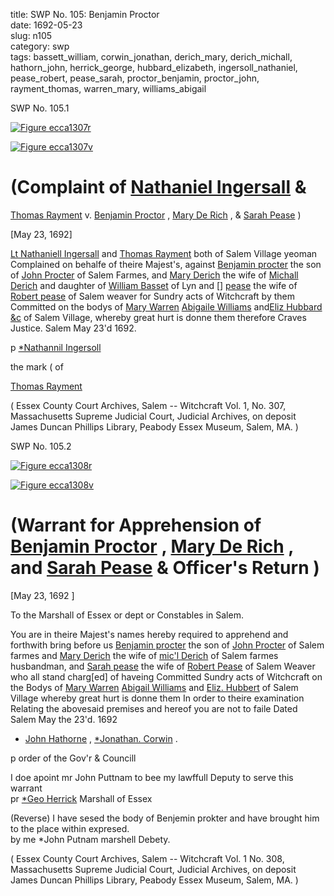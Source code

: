 title: SWP No. 105: Benjamin Proctor  
date: 1692-05-23  
slug: n105  
category: swp  
tags: bassett_william, corwin_jonathan, derich_mary, derich_michall, hathorn_john, herrick_george, hubbard_elizabeth, ingersoll_nathaniel, pease_robert, pease_sarah, proctor_benjamin, proctor_john, rayment_thomas, warren_mary, williams_abigail




<div markdown class="doc" id="n105.1">

<div class="doc_id">SWP No. 105.1</div>


<span markdown class="figure">[![Figure ecca1307r](archives/ecca/thumb/ecca1307r.jpg)](archives/ecca/large/ecca1307r.jpg)</span>

<span markdown class="figure">[![Figure ecca1307v](archives/ecca/thumb/ecca1307v.jpg)](archives/ecca/large/ecca1307v.jpg)</span>

# (Complaint of [Nathaniel Ingersall](/tag/ingersoll_nathaniel.html) &  
[Thomas Rayment](/tag/rayment_thomas.html) v. [Benjamin Proctor](/tag/proctor_benjamin.html) , [Mary De Rich](/tag/derich_mary.html) , & [Sarah Pease](/tag/pease_sarah.html) )

[May 23, 1692]

[Lt Nathaniell Ingersall](/tag/ingersoll_nathaniel.html) and [Thomas Rayment](/tag/rayment_thomas.html) both of Salem Village yeoman Complained on behalfe of theire Majest's, against [Benjamin procter](/tag/proctor_benjamin.html) the son of [John Procter](/tag/proctor_john.html) of Salem Farmes, and [Mary Derich](/tag/derich_mary.html) the wife of [Michall Derich](/tag/derich_michall.html) and daughter of [William Basset](/tag/bassett_william.html) of Lyn and [] [pease](/tag/pease_sarah.html) the wife of [Robert pease](/tag/pease_robert.html) of Salem weaver for Sundry acts of Witchcraft by them Committed on the bodys of [Mary Warren](/tag/warren_mary.html) [Abigaile Williams](/tag/williams_abigail.html) and[Eliz Hubbard &c](/tag/hubbard_elizabeth.html) of Salem Village, whereby great hurt is donne them therefore Craves Justice. Salem  May 23'd 1692. 

p [*Nathannil Ingersoll](/tag/ingersoll_nathaniel.html) 

the mark ( of 

[Thomas Rayment](/tag/rayment_thomas.html) 

( Essex County Court Archives, Salem -- Witchcraft Vol. 1, No. 307, Massachusetts Supreme Judicial Court, Judicial Archives, on deposit James Duncan Phillips Library, Peabody Essex Museum, Salem, MA. )

</div>



<div markdown class="doc" id="n105.2">

<div class="doc_id">SWP No. 105.2</div>


<span markdown class="figure">[![Figure ecca1308r](archives/ecca/thumb/ecca1308r.jpg)](archives/ecca/large/ecca1308r.jpg)</span>

<span markdown class="figure">[![Figure ecca1308v](archives/ecca/thumb/ecca1308v.jpg)](archives/ecca/large/ecca1308v.jpg)</span>

# (Warrant for Apprehension of [Benjamin Proctor](/tag/proctor_benjamin.html) , [Mary De Rich](/tag/derich_mary.html) , and [Sarah Pease](/tag/pease_sarah.html) & Officer's Return )

[May 23, 1692 ] 

To the Marshall of Essex or dept or Constables  in Salem.  
  
You are in theire Majest's names hereby required to apprehend and forthwith bring before us [Benjamin procter](/tag/proctor_benjamin.html) the son of [John Procter](/tag/proctor_john.html) of Salem farmes and [Mary Derich](/tag/derich_mary.html) the wife of [mic'l Derich](/tag/derich_michall.html) of Salem farmes husbandman, and [Sarah pease](/tag/pease_sarah.html) the wife of [Robert Pease](/tag/pease_robert.html) of Salem Weaver who all stand charg[ed] of haveing Committed Sundry acts of Witchcraft on the Bodys of [Mary Warren](/tag/warren_mary.html) [Abigail Williams](/tag/williams_abigail.html) and [Eliz. Hubbert](/tag/hubbard_elizabeth.html) of Salem Village whereby great hurt is donne them In order to theire examination Relating the abovesaid premises and hereof you are not to faile Dated Salem May the 23'd. 1692 

* [John Hathorne](/tag/hathorn_john.html) , [*Jonathan. Corwin](/tag/corwin_jonathan.html) .

p order of the Gov'r & Councill 

I doe apoint mr John Puttnam to bee my lawffull Deputy to serve this warrant  
                            pr [*Geo Herrick](/tag/herrick_george.html) Marshall of Essex

(Reverse) I have sesed the body of Benjemin prokter and have brought him to the place within expresed.  
by me *John Putnam marshell Debety. 

( Essex County Court Archives, Salem -- Witchcraft Vol. 1 No. 308, Massachusetts Supreme Judicial Court, Judicial Archives, on deposit James Duncan Phillips Library, Peabody Essex Museum, Salem, MA. )


</div>
